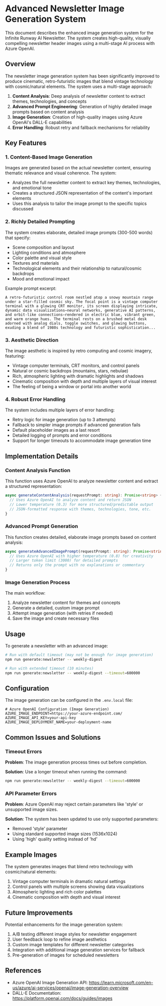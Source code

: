 # Advanced Newsletter Image Generation System

This document describes the enhanced image generation system for the Infinite Runway AI Newsletter. The system creates high-quality, visually compelling newsletter header images using a multi-stage AI process with Azure OpenAI.

## Overview

The newsletter image generation system has been significantly improved to produce cinematic, retro-futuristic images that blend vintage technology with cosmic/natural elements. The system uses a multi-stage approach:

1. **Content Analysis**: Deep analysis of newsletter content to extract themes, technologies, and concepts
2. **Advanced Prompt Engineering**: Generation of highly detailed image prompts based on content analysis
3. **Image Generation**: Creation of high-quality images using Azure OpenAI's DALL-E capabilities
4. **Error Handling**: Robust retry and fallback mechanisms for reliability

## Key Features

### 1. Content-Based Image Generation

Images are generated based on the actual newsletter content, ensuring thematic relevance and visual coherence. The system:

- Analyzes the full newsletter content to extract key themes, technologies, and emotional tone
- Creates a structured JSON representation of the content's important elements
- Uses this analysis to tailor the image prompt to the specific topics discussed

### 2. Richly Detailed Prompting

The system creates elaborate, detailed image prompts (300-500 words) that specify:

- Scene composition and layout
- Lighting conditions and atmosphere
- Color palette and visual style
- Textures and materials
- Technological elements and their relationship to natural/cosmic backdrops
- Mood and emotional impact

Example prompt excerpt:
```
A retro-futuristic control room nestled atop a snowy mountain range under a star-filled cosmic sky. The focal point is a vintage computer terminal with a glowing CRT monitor, its screen displaying intricate, dynamic data visualizations—neural networks, generative AI patterns, and orbit-like connections—rendered in electric blue, vibrant green, and warm orange hues. The terminal rests on a brushed metal desk adorned with analog dials, toggle switches, and glowing buttons, exuding a blend of 1980s technology and futuristic sophistication...
```

### 3. Aesthetic Direction

The image aesthetic is inspired by retro computing and cosmic imagery, featuring:

- Vintage computer terminals, CRT monitors, and control panels
- Natural or cosmic backdrops (mountains, stars, nebulae)
- Rich, atmospheric lighting with dramatic highlights and shadows
- Cinematic composition with depth and multiple layers of visual interest
- The feeling of being a window or portal into another world

### 4. Robust Error Handling

The system includes multiple layers of error handling:

- Retry logic for image generation (up to 3 attempts)
- Fallback to simpler image prompts if advanced generation fails
- Default placeholder images as a last resort
- Detailed logging of prompts and error conditions
- Support for longer timeouts to accommodate image generation time

## Implementation Details

### Content Analysis Function

This function uses Azure OpenAI to analyze newsletter content and extract a structured representation:

```typescript
async generateContentAnalysis(requestPrompt: string): Promise<string> {
  // Uses Azure OpenAI to analyze content and return JSON
  // Lower temperature (0.3) for more structured/predictable output
  // JSON-formatted response with themes, technologies, tone, etc.
}
```

### Advanced Prompt Generation

This function creates detailed, elaborate image prompts based on content analysis:

```typescript
async generateAdvancedImagePrompt(requestPrompt: string): Promise<string> {
  // Uses Azure OpenAI with higher temperature (0.8) for creativity
  // Larger token limit (3000) for detailed prompts
  // Returns only the prompt with no explanations or commentary
}
```

### Image Generation Process

The main workflow:

1. Analyze newsletter content for themes and concepts
2. Generate a detailed, custom image prompt
3. Attempt image generation (with retries if needed)
4. Save the image and create necessary files

## Usage

To generate a newsletter with an advanced image:

```bash
# Run with default timeout (may not be enough for image generation)
npm run generate:newsletter -- weekly-digest

# Run with extended timeout (10 minutes)
npm run generate:newsletter -- weekly-digest --timeout=600000
```

## Configuration

The image generation can be configured in the `.env.local` file:

```
# Azure OpenAI Configuration (Image Generation)
AZURE_IMAGE_ENDPOINT=https://your-azure-endpoint.com/
AZURE_IMAGE_API_KEY=your-api-key
AZURE_IMAGE_DEPLOYMENT_NAME=your-deployment-name
```

## Common Issues and Solutions

### Timeout Errors

**Problem**: The image generation process times out before completion.

**Solution**: Use a longer timeout when running the command:

```bash
npm run generate:newsletter -- weekly-digest --timeout=600000
```

### API Parameter Errors

**Problem**: Azure OpenAI may reject certain parameters like 'style' or unsupported image sizes.

**Solution**: The system has been updated to use only supported parameters:

- Removed 'style' parameter
- Using standard supported image sizes (1536x1024)
- Using 'high' quality setting instead of 'hd'

## Example Images

The system generates images that blend retro technology with cosmic/natural elements:

1. Vintage computer terminals in dramatic natural settings
2. Control panels with multiple screens showing data visualizations
3. Atmospheric lighting and rich color palettes
4. Cinematic composition with depth and visual interest

## Future Improvements

Potential enhancements for the image generation system:

1. A/B testing different image styles for newsletter engagement
2. User feedback loop to refine image aesthetics
3. Custom image templates for different newsletter categories
4. Integration with additional image generation services for fallback
5. Pre-generation of images for scheduled newsletters

## References

- Azure OpenAI Image Generation API: https://learn.microsoft.com/en-us/azure/ai-services/openai/image-generation-overview
- DALL-E Documentation: https://platform.openai.com/docs/guides/images